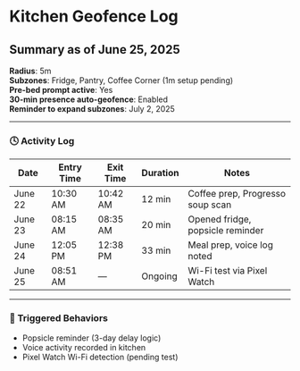 # Kitchen Geofence Log

## Summary as of June 25, 2025

**Radius**: 5m  
**Subzones**: Fridge, Pantry, Coffee Corner (1m setup pending)  
**Pre-bed prompt active**: Yes  
**30-min presence auto-geofence**: Enabled  
**Reminder to expand subzones**: July 2, 2025

---

### 🕓 Activity Log

| Date       | Entry Time | Exit Time | Duration | Notes |
|------------|------------|-----------|----------|-------|
| June 22    | 10:30 AM   | 10:42 AM  | 12 min   | Coffee prep, Progresso soup scan |
| June 23    | 08:15 AM   | 08:35 AM  | 20 min   | Opened fridge, popsicle reminder |
| June 24    | 12:05 PM   | 12:38 PM  | 33 min   | Meal prep, voice log noted |
| June 25    | 08:51 AM   | —         | Ongoing  | Wi-Fi test via Pixel Watch |

---

### 🚀 Triggered Behaviors

- Popsicle reminder (3-day delay logic)
- Voice activity recorded in kitchen
- Pixel Watch Wi-Fi detection (pending test)
